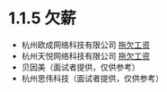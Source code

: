 # 1.1.5 欠薪

- 杭州欧成网络科技有限公司 [拖欠工资](http://liuyan.people.com.cn/threads/content?tid=7606445)
- 杭州天悦网络科技有限公司 [拖欠工资](https://user-gold-cdn.xitu.io/2020/6/20/172d1be3a7c006f1?w=828&h=1792&f=jpeg&s=191444&w=828&h=1792)
- 贝因美（面试者提供，仅供参考）
- 杭州思伟科技（面试者提供，仅供参考）

